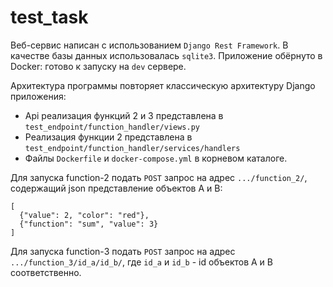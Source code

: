 # test_task
Веб-сервис написан с использованием ``Django Rest Framework``. В качестве базы данных использовалась ``sqlite3``.
Приложение обёрнуто в Docker: готово к запуску на ``dev`` сервере.

Архитектура программы повторяет классическую архитектуру Django приложения:
* Api реализация функций 2 и 3 представлена в ``test_endpoint/function_handler/views.py``
* Реализация функции 2 представлена в ``test_endpoint/function_handler/services/handlers``
* Файлы ``Dockerfile`` и ``docker-compose.yml`` в корневом каталоге.

Для запуска function-2 подать ``POST`` запрос на адрес ``.../function_2/``, содержащий json представление объектов А и В:
```
[
  {"value": 2, "color": "red"}, 
  {"function": "sum", "value": 3}
]
```

Для запуска function-3 подать ``POST`` запрос на адрес ``.../function_3/id_a/id_b/``, где ``id_a`` и ``id_b`` - id объектов А и В соответственно.
